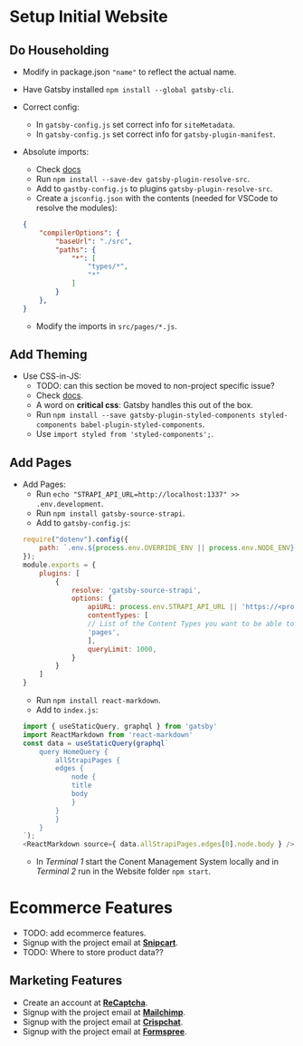 # Setup Initial Website

## Do Householding

- Modify in package.json `"name"` to reflect the actual name.
- Have Gatsby installed `npm install --global gatsby-cli`.
- Correct config:
    - In `gatsby-config.js` set correct info for `siteMetadata`.
    - In `gatsby-config.js` set correct info for `gatsby-plugin-manifest`.

- Absolute imports:
    - Check [docs](https://www.npmjs.com/package/gatsby-plugin-resolve-src)
    - Run `npm install --save-dev gatsby-plugin-resolve-src`.
    - Add to `gastby-config.js` to plugins `gatsby-plugin-resolve-src`.
    - Create a `jsconfig.json` with the contents (needed for VSCode to resolve the modules):
    ```json
    {
        "compilerOptions": {
            "baseUrl": "./src",
            "paths": {
                "*": [
                    "types/*",
                    "*"
                ]
            }
        },
    }
    ```
    - Modify the imports in `src/pages/*.js`.

## Add Theming

- Use CSS-in-JS:
    - TODO: can this section be moved to non-project specific issue?
    - Check [docs](https://www.gatsbyjs.org/docs/styled-components/).
    - A word on **critical css**: Gatsby handles this out of the box.
    - Run `npm install --save gatsby-plugin-styled-components styled-components babel-plugin-styled-components`.
    - Use `import styled from 'styled-components';`.

## Add Pages

- Add Pages:
    - Run `echo "STRAPI_API_URL=http://localhost:1337" >> .env.development`.
    - Run `npm install gatsby-source-strapi`.
    - Add to `gatsby-config.js`:
    ```javascript
    require("dotenv").config({
        path: `.env.${process.env.OVERRIDE_ENV || process.env.NODE_ENV}`,
    });
    module.exports = {
        plugins: [
            {
                resolve: 'gatsby-source-strapi',
                options: {
                    apiURL: process.env.STRAPI_API_URL || 'https://<project>-cms.herokuapp.com',
                    contentTypes: [
                    // List of the Content Types you want to be able to request from Gatsby.
                    'pages',
                    ],
                    queryLimit: 1000,
                }
            }
        ]
    }
    ```
    - Run `npm install react-markdown`.
    - Add to `index.js`:
    ```javascript
    import { useStaticQuery, graphql } from 'gatsby'
    import ReactMarkdown from 'react-markdown'
    const data = useStaticQuery(graphql`
        query HomeQuery {
            allStrapiPages { 
            edges {
                node {
                title
                body
                }
            }
            }
        }
    `);
    <ReactMarkdown source={ data.allStrapiPages.edges[0].node.body } />
    ```
    - In *Terminal 1* start the Conent Management System locally and in *Terminal 2* run in the Website folder `npm start`.


# Ecommerce Features

- TODO: add ecommerce features.
- Signup with the project email at [**Snipcart**](https://snipcart.com/).
- TODO: Where to store product data??

## Marketing Features

- Create an account at [**ReCaptcha**](https://www.google.com/recaptcha).
- Signup with the project email at [**Mailchimp**](https://mailchimp.com/).
- Signup with the project email at [**Crispchat**](https://crisp.chat/).
- Signup with the project email at [**Formspree**](https://formspree.io/).
